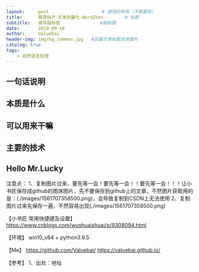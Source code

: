 ```yaml
---
layout:     post					# 使用的布局（不需要改）
title:      极简NLP-文本向量化-Word2Vec		# 标题
subtitle:   填写副标题    			#副标题
date:       2019-09-16
author:     Valuebai
header-img: img/bg_common.jpg 	#这篇文章标题背景图片
catalog: true
tags:
    - 自然语言处理
---
```


## 一句话说明

## 本质是什么

## 可以用来干嘛

## 主要的技术


## Hello Mr.Lucky


注意点：
1、复制图片过来，要先等一会！要先等一会！！要先等一会！！！让小书匠保存成github的图床图片，先不要保存到github上的文章，不然图片获取用的是：(./images/1561707358500.png)，会导致复制到CSDN上无法使用
2、复制图片过来先保存一遍，不然容易出现(./images/1561707358500.png)



【小书匠 常用快捷键及设置】
https://www.cnblogs.com/wushuaishuai/p/9308094.html



【环境】
win10_x64 + python3.6.5


【Me】
https://github.com/Valuebai/
https://valuebai.github.io/

【参考】
1、出处：地址
